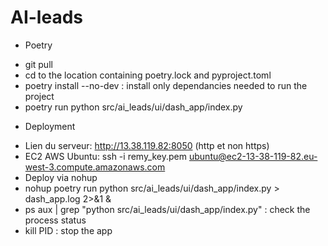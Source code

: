 # AI-leads

* Poetry
- git pull
- cd to the location containing poetry.lock and pyproject.toml
- poetry install --no-dev : install only dependancies needed to run the project
- poetry run python src/ai_leads/ui/dash_app/index.py 

* Deployment
- Lien du serveur: http://13.38.119.82:8050 (http et non https)
- EC2 AWS Ubuntu: ssh -i remy_key.pem ubuntu@ec2-13-38-119-82.eu-west-3.compute.amazonaws.com
- Deploy via nohup
- nohup poetry run python src/ai_leads/ui/dash_app/index.py > dash_app.log 2>&1 &
- ps aux | grep "python src/ai_leads/ui/dash_app/index.py" : check the process status
- kill PID : stop the app
